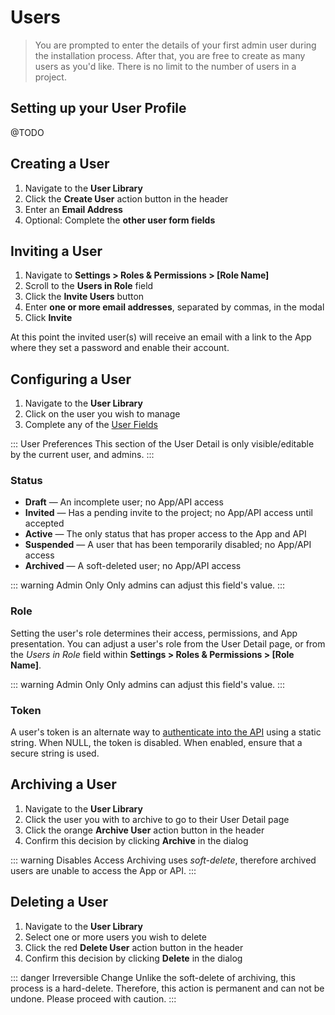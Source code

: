 # Users

> You are prompted to enter the details of your first admin user during the installation process.
> After that, you are free to create as many users as you'd like. There is no limit to the number of
> users in a project.

## Setting up your User Profile

@TODO

## Creating a User

1. Navigate to the **User Library**
2. Click the **Create User** action button in the header
3. Enter an **Email Address**
4. Optional: Complete the **other user form fields**

## Inviting a User

1. Navigate to **Settings > Roles & Permissions > [Role Name]**
2. Scroll to the **Users in Role** field
3. Click the **Invite Users** button
4. Enter **one or more email addresses**, separated by commas, in the modal
5. Click **Invite**

At this point the invited user(s) will receive an email with a link to the App where they set a
password and enable their account.

## Configuring a User

1. Navigate to the **User Library**
2. Click on the user you wish to manage
3. Complete any of the [User Fields](/concepts/app-overview.md#user-detail)

<!-- prettier-ignore-start -->
::: User Preferences
This section of the User Detail is only visible/editable by the current user,
and admins.
:::
<!-- prettier-ignore-end -->

### Status

-   **Draft** — An incomplete user; no App/API access
-   **Invited** — Has a pending invite to the project; no App/API access until accepted
-   **Active** — The only status that has proper access to the App and API
-   **Suspended** — A user that has been temporarily disabled; no App/API access
-   **Archived** — A soft-deleted user; no App/API access

<!-- prettier-ignore-start -->
::: warning Admin Only
Only admins can adjust this field's value.
:::
<!-- prettier-ignore-end -->

### Role

Setting the user's role determines their access, permissions, and App presentation. You can adjust a
user's role from the User Detail page, or from the _Users in Role_ field within **Settings > Roles &
Permissions > [Role Name]**.

<!-- prettier-ignore-start -->
::: warning Admin Only
Only admins can adjust this field's value.
:::
<!-- prettier-ignore-end -->

### Token

A user's token is an alternate way to [authenticate into the API](/reference/api/authentication)
using a static string. When NULL, the token is disabled. When enabled, ensure that a secure string
is used.

## Archiving a User

1. Navigate to the **User Library**
2. Click the user you with to archive to go to their User Detail page
3. Click the orange **Archive User** action button in the header
4. Confirm this decision by clicking **Archive** in the dialog

<!-- prettier-ignore-start -->
::: warning Disables Access
Archiving uses _soft-delete_, therefore archived users are unable to
access the App or API.
:::
<!-- prettier-ignore-end -->

## Deleting a User

1. Navigate to the **User Library**
2. Select one or more users you wish to delete
3. Click the red **Delete User** action button in the header
4. Confirm this decision by clicking **Delete** in the dialog

<!-- prettier-ignore-start -->
::: danger Irreversible Change
Unlike the soft-delete of archiving, this process is a hard-delete.
Therefore, this action is permanent and can not be undone. Please proceed with caution.
:::
<!-- prettier-ignore-end -->
